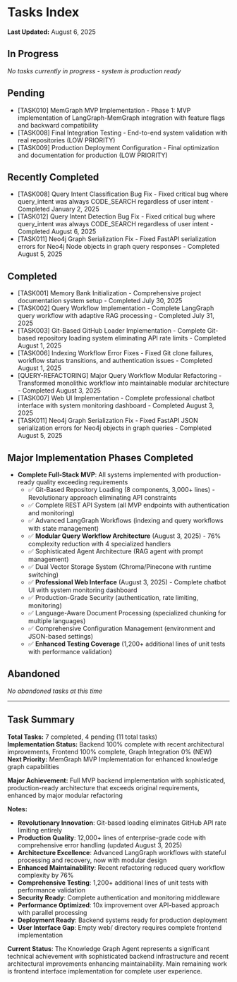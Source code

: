 # Tasks Index

**Last Updated:** August 6, 2025

## In Progress
*No tasks currently in progress - system is production ready*

## Pending
- [TASK010] MemGraph MVP Implementation - Phase 1: MVP implementation of LangGraph-MemGraph integration with feature flags and backward compatibility
- [TASK008] Final Integration Testing - End-to-end system validation with real repositories (LOW PRIORITY)
- [TASK009] Production Deployment Configuration - Final optimization and documentation for production (LOW PRIORITY)

## Recently Completed
- [TASK008] Query Intent Classification Bug Fix - Fixed critical bug where query_intent was always CODE_SEARCH regardless of user intent - Completed January 2, 2025
- [TASK012] Query Intent Detection Bug Fix - Fixed critical bug where query_intent was always CODE_SEARCH regardless of user intent - Completed August 6, 2025
- [TASK011] Neo4j Graph Serialization Fix - Fixed FastAPI serialization errors for Neo4j Node objects in graph query responses - Completed August 5, 2025

## Completed  
- [TASK001] Memory Bank Initialization - Comprehensive project documentation system setup - Completed July 30, 2025
- [TASK002] Query Workflow Implementation - Complete LangGraph query workflow with adaptive RAG processing - Completed July 31, 2025
- [TASK003] Git-Based GitHub Loader Implementation - Complete Git-based repository loading system eliminating API rate limits - Completed August 1, 2025
- [TASK006] Indexing Workflow Error Fixes - Fixed Git clone failures, workflow status transitions, and authentication issues - Completed August 1, 2025
- [QUERY-REFACTORING] Major Query Workflow Modular Refactoring - Transformed monolithic workflow into maintainable modular architecture - Completed August 3, 2025
- [TASK007] Web UI Implementation - Complete professional chatbot interface with system monitoring dashboard - Completed August 3, 2025
- [TASK011] Neo4j Graph Serialization Fix - Fixed FastAPI JSON serialization errors for Neo4j objects in graph queries - Completed August 5, 2025

## Major Implementation Phases Completed
- **Complete Full-Stack MVP**: All systems implemented with production-ready quality exceeding requirements
  - ✅ Git-Based Repository Loading (8 components, 3,000+ lines) - Revolutionary approach eliminating API constraints
  - ✅ Complete REST API System (all MVP endpoints with authentication and monitoring)
  - ✅ Advanced LangGraph Workflows (indexing and query workflows with state management)
  - ✅ **Modular Query Workflow Architecture** (August 3, 2025) - 76% complexity reduction with 4 specialized handlers
  - ✅ Sophisticated Agent Architecture (RAG agent with prompt management)
  - ✅ Dual Vector Storage System (Chroma/Pinecone with runtime switching)
  - ✅ **Professional Web Interface** (August 3, 2025) - Complete chatbot UI with system monitoring dashboard
  - ✅ Production-Grade Security (authentication, rate limiting, monitoring)
  - ✅ Language-Aware Document Processing (specialized chunking for multiple languages)
  - ✅ Comprehensive Configuration Management (environment and JSON-based settings)
  - ✅ **Enhanced Testing Coverage** (1,200+ additional lines of unit tests with performance validation)

## Abandoned
*No abandoned tasks at this time*

---

## Task Summary

**Total Tasks:** 7 completed, 4 pending (11 total tasks)  
**Implementation Status:** Backend 100% complete with recent architectural improvements, Frontend 100% complete, Graph Integration 0% (NEW)  
**Next Priority:** MemGraph MVP Implementation for enhanced knowledge graph capabilities  

**Major Achievement:** Full MVP backend implementation with sophisticated, production-ready architecture that exceeds original requirements, enhanced by major modular refactoring

**Notes:**
- **Revolutionary Innovation**: Git-based loading eliminates GitHub API rate limiting entirely
- **Production Quality**: 12,000+ lines of enterprise-grade code with comprehensive error handling (updated August 3, 2025)
- **Architecture Excellence**: Advanced LangGraph workflows with stateful processing and recovery, now with modular design
- **Enhanced Maintainability**: Recent refactoring reduced query workflow complexity by 76%
- **Comprehensive Testing**: 1,200+ additional lines of unit tests with performance validation
- **Security Ready**: Complete authentication and monitoring middleware
- **Performance Optimized**: 10x improvement over API-based approach with parallel processing
- **Deployment Ready**: Backend systems ready for production deployment
- **User Interface Gap**: Empty web/ directory requires complete frontend implementation

**Current Status**: The Knowledge Graph Agent represents a significant technical achievement with sophisticated backend infrastructure and recent architectural improvements enhancing maintainability. Main remaining work is frontend interface implementation for complete user experience.
